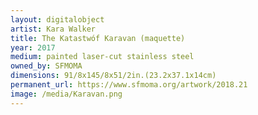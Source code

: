 ```yaml
---
layout: digitalobject
artist: Kara Walker
title: The Katastwóf Karavan (maquette)
year: 2017
medium: painted laser-cut stainless steel
owned_by: SFMOMA
dimensions: 91/8x145/8x51/2in.(23.2x37.1x14cm)
permanent_url: https://www.sfmoma.org/artwork/2018.21
image: /media/Karavan.png
---
```

